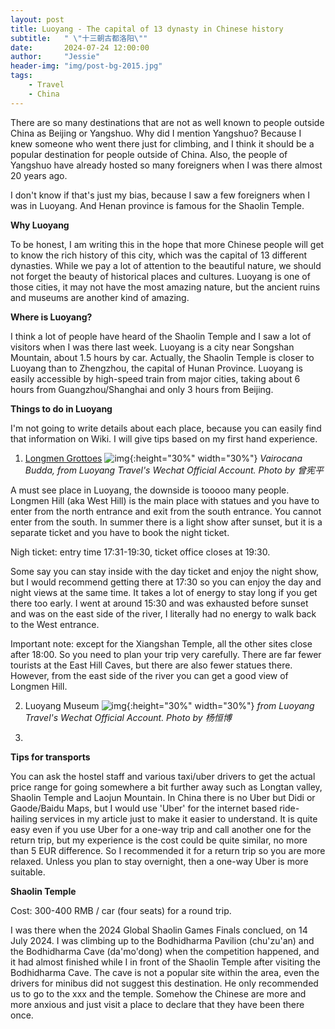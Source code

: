 ```yaml
---
layout: post
title: Luoyang - The capital of 13 dynasty in Chinese history
subtitle:   " \"十三朝古都洛阳\""
date:       2024-07-24 12:00:00
author:     "Jessie"
header-img: "img/post-bg-2015.jpg"
tags:
    - Travel
    - China
---
```


There are so many destinations that are not as well known to people outside China as Beijing or Yangshuo. Why did I mention Yangshuo? Because I knew someone who went there just for climbing, and I think it should be a popular destination for people outside of China. Also, the people of Yangshuo have already hosted so many foreigners when I was there almost 20 years ago.

I don't know if that's just my bias, because I saw a few foreigners when I was in Luoyang. And Henan province is famous for the Shaolin Temple.

**Why Luoyang**

To be honest, I am writing this in the hope that more Chinese people will get to know the rich history of this city, which was the capital of 13 different dynasties. While we pay a lot of attention to the beautiful nature, we should not forget the beauty of historical places and cultures. Luoyang is one of those cities, it may not have the most amazing nature, but the ancient ruins and museums are another kind of amazing.

**Where is Luoyang?**

I think a lot of people have heard of the Shaolin Temple and I saw a lot of visitors when I was there last week. Luoyang is a city near Songshan Mountain, about 1.5 hours by car. Actually, the Shaolin Temple is closer to Luoyang than to Zhengzhou, the capital of Hunan Province. Luoyang is easily accessible by high-speed train from major cities, taking about 6 hours from Guangzhou/Shanghai and only 3 hours from Beijing.

**Things to do in Luoyang**

I'm not going to write details about each place, because you can easily find that information on Wiki. I will give tips based on my first hand experience.

1. [Longmen Grottoes](https://en.wikipedia.org/wiki/Longmen_Grottoes) 
![img](/img/in-post/post-luoyang/longmen.jpg){:height="30%" width="30%"}
*Vairocana Budda, from Luoyang Travel's Wechat Official Account. Photo by 曾宪平*

A must see place in Luoyang, the downside is tooooo many people. Longmen Hill (aka West Hill) is the main place with statues and you have to enter from the north entrance and exit from the south entrance. You cannot enter from the south. In summer there is a light show after sunset, but it is a separate ticket and you have to book the night ticket.

Nigh ticket: entry time 17:31-19:30, ticket office closes at 19:30. 

Some say you can stay inside with the day ticket and enjoy the night show, but I would recommend getting there at 17:30 so you can enjoy the day and night views at the same time. It takes a lot of energy to stay long if you get there too early. I went at around 15:30 and was exhausted before sunset and was on the east side of the river, I literally had no energy to walk back to the West entrance. 

Important note: except for the Xiangshan Temple, all the other sites close after 18:00. So you need to plan your trip very carefully. There are far fewer tourists at the East Hill Caves, but there are also fewer statues there. However, from the east side of the river you can get a good view of Longmen Hill.

2. Luoyang Museum
![img](/img/in-post/post-luoyang/lymuseum.jpg){:height="30%" width="30%"}
*from Luoyang Travel's Wechat Official Account. Photo by 杨恒博*

3. 

**Tips for transports**

You can ask the hostel staff and various taxi/uber drivers to get the actual price range for going somewhere a bit further away such as Longtan valley, Shaolin Temple and Laojun Mountain. In China there is no Uber but Didi or Gaode/Baidu Maps, but I would use 'Uber' for the internet based ride-hailing services in my article just to make it easier to understand. It is quite easy even if you use Uber for a one-way trip and call another one for the return trip, but my experience is the cost could be quite similar, no more than 5 EUR difference. So I recommended it for a return trip so you are more relaxed. Unless you plan to stay overnight, then a one-way Uber is more suitable.

**Shaolin Temple**

Cost: 300-400 RMB / car (four seats) for a round trip.

I was there when the 2024 Global Shaolin Games Finals conclued, on 14 July 2024. I was climbing up to the Bodhidharma Pavilion (chu'zu'an) and the Bodhidharma Cave (da'mo'dong) when the competition happened, and it had almost finished while I in front of the Shaolin Temple after visiting the Bodhidharma Cave. The cave is not a popular site within the area, even the drivers for minibus did not suggest this destination. He only recommended us to go to the xxx and the temple. Somehow the Chinese are more and more anxious and just visit a place to declare that they have been there once.

